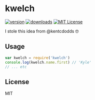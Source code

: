 # kwelch

[![version](https://img.shields.io/npm/v/kwelch.svg?style=flat-square)](http://npm.im/kwelch)
[![downloads](https://img.shields.io/npm/dm/kwelch.svg?style=flat-square)](http://npm-stat.com/charts.html?package=kwelch&from=2015-08-01)
[![MIT License](https://img.shields.io/npm/l/kwelch.svg?style=flat-square)](http://opensource.org/licenses/MIT)

I stole this idea from @kentcdodds 🤓

## Usage

```javascript
var kwelch = require('kwelch')
console.log(kwelch.name.first) // 'Kyle'
// ... etc
```

## License

MIT

